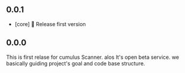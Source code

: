 
## 0.0.1
- [core] 🎉 Release first version

## 0.0.0
This is first relase for cumulus Scanner. alos It's open beta service. we basically guiding project's goal and code base structure.
